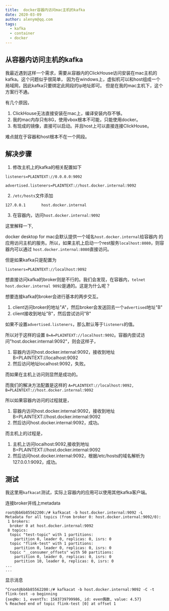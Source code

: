 ```yaml
---
title:  docker容器内访问mac主机的kafka
date: 2020-03-09
author: alenym@qq.com
tags: 
  - kafka
  - container
  - docker
---
```


## 从容器内访问主机的kafka ##

我最近遇到这样一个需求，需要从容器内的ClickHouse访问安装在mac主机的kafka。这个问题似乎很简单，
因为在windows上，虚拟机可以和host组成一个局域网，因此kafka只要绑定此网段的ip地址即可。
但是在我的mac主机下，这个方案行不通。

<!-- more  -->

有几个原因，

1. ClickHouse无法直接安装在mac上，编译安装内存不够。
2. 我的mac内存只有8G，使用vbox根本不可能，只能使用docker。
3. 有现成的镜像，直接可以启动。并且host上可以直接连接ClickHouse。

难点就在于容器和host根本不在一个网段。

## 解决步骤 ## 

1. 修改主机上的kafka的相关配置如下

```text
listeners=PLAINTEXT://0.0.0.0:9092

advertised.listeners=PLAINTEXT://host.docker.internal:9092
```

2. `/etc/hosts`文件添加

```text
127.0.0.1       host.docker.internal
```

3. 在容器内，访问`host.docker.internal:9092`


这里解释一下,

docker desktop for mac会默认提供一个域名`host.docker.internal`给容器内
的应用访问主机的服务。所以，如果主机上启动一个rest服务`localhost:8080`，则容器内可以通过
`host.docker.internal:8080`直接访问。

但是如果kafka只是配置为
```
listeners=PLAINTEXT://localhost:9092
```
想直接访问kafka的broker则是不行的。我们会发现，在容器内，`telnet host.docker.internal 9092`是通的。这是为什么呢？

想要连接kafka的broker会进行基本的两步交互。

1. client访问broker的地址"A"，然后broker会发送回去一个`advertised`地址"B"
2. client接收到地址"B"，然后尝试访问"B"

如果不设置`advertised.listeners`，那么默认等于`listeners`的值。

所以对于这样的设置
`B=A=PLAINTEXT://localhost:9092`。容器内尝试访问"host.docker.internal:9092"，则会这样子，

1. 容器内访问host.docker.internal:9092，接收到地址B=PLAINTEXT://localhost:9092
2. 然后访问地址localhost:9092，失败。

而如果在主机上访问则显然是成功的。

而我们的解决方法配置是这样的
`A=PLAINTEXT://localhost:9092, B=PLAINTEXT://host.docker.internal:9092`

所以如果容器内访问的过程就是，

1. 容器内访问host.docker.internal:9092，接收到地址B=PLAINTEXT://host.docker.internal:9092
2. 然后访问host.docker.internal:9092，成功。

而主机上的过程是，

1. 主机上访问localhost:9092,接收到地址B=PLAINTEXT://host.docker.internal:9092
2. 然后访问host.docker.internal:9092，根据/etc/hosts的域名解析为127.0.0.1:9092，成功。



## 测试 ##

我这里用`kafkacat`测试，实际上容器内的应用可以使用其他kafka客户端。

连接broker并线上metadata
```shell
root@bb6b85562200:/# kafkacat -b host.docker.internal:9092 -L
Metadata for all topics (from broker 0: host.docker.internal:9092/0):
 1 brokers:
  broker 0 at host.docker.internal:9092
 8 topics:
  topic "test-topic" with 1 partitions:
    partition 0, leader 0, replicas: 0, isrs: 0
  topic "flink-test" with 1 partitions:
    partition 0, leader 0, replicas: 0, isrs: 0
  topic "__consumer_offsets" with 50 partitions:
    partition 0, leader 0, replicas: 0, isrs: 0
    partition 10, leader 0, replicas: 0, isrs: 0
...
...
```

显示消息
```shell
^Croot@bb6b85562200:/# kafkacat -b host.docker.internal:9092 -C -t flink-test -o beginning
{seqNo: 1, eventTs: 1583739799986, id: even偶数, value: 4.57}
% Reached end of topic flink-test [0] at offset 1
```
